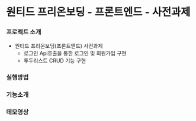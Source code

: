 # 원티드 프리온보딩 - 프론트엔드 - 사전과제

### 프로젝트 소개

+ 원티드 프리온보딩(프론트엔드) 사전과제
    + 로그인 Api호출을 통한 로그인 및 회원가입 구현 
    + 투두리스트 CRUD 기능 구현

### 실행방법

### 기능소개

### 데모영상
